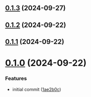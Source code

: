 ## [0.1.3](https://github.com/msamec/showcase/compare/v0.1.2...v0.1.3) (2024-09-27)



## [0.1.2](https://github.com/msamec/showcase/compare/v0.1.1...v0.1.2) (2024-09-22)



## [0.1.1](https://github.com/msamec/showcase/compare/v0.1.0...v0.1.1) (2024-09-22)



# [0.1.0](https://github.com/msamec/showcase/compare/1ae2b0cf4fef6f41fab8f691911f030d829d35d3...v0.1.0) (2024-09-22)


### Features

* initial commit ([1ae2b0c](https://github.com/msamec/showcase/commit/1ae2b0cf4fef6f41fab8f691911f030d829d35d3))



